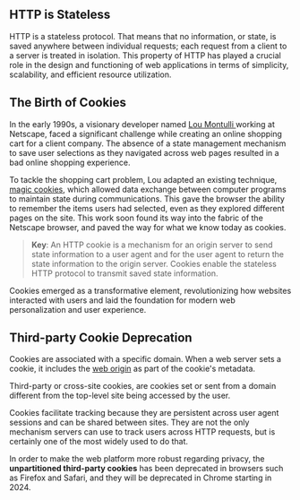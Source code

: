 ## HTTP is Stateless

HTTP is a stateless protocol. That means that no information, or state, is saved anywhere between individual requests; each request from a client to a server is treated in isolation. This property of HTTP has played a crucial role in the design and functioning of web applications in terms of simplicity, scalability, and efficient resource utilization.

## The Birth of Cookies

In the early 1990s, a visionary developer named [Lou Montulli ](https://en.wikipedia.org/wiki/Lou_Montulli) working at Netscape, faced a significant challenge while creating an online shopping cart for a client company. The absence of a state management mechanism to save user selections as they navigated across web pages resulted in a bad online shopping experience.

To tackle the shopping cart problem, Lou adapted an existing technique, [magic cookies](https://en.wikipedia.org/wiki/Magic_cookie), which allowed data exchange between computer programs to maintain state during communications. This gave the browser the ability to remember the items users had selected, even as they explored different pages on the site. This work soon found its way into the fabric of the Netscape browser, and paved the way for what we know today as cookies.

> **Key**: An HTTP cookie is a mechanism for an origin server to send state information to a user agent and for the user agent to return the state information to the origin server. Cookies enable the stateless HTTP protocol to transmit saved state information.

Cookies emerged as a transformative element, revolutionizing how websites interacted with users and laid the foundation for modern web personalization and user experience.

## Third-party Cookie Deprecation

Cookies are associated with a specific domain. When a web server sets a cookie, it includes the [web origin](https://web.dev/same-site-same-origin/) as part of the cookie's metadata.

Third-party or cross-site cookies, are cookies set or sent from a domain different from the top-level site being accessed by the user.

Cookies facilitate tracking because they are persistent across user agent sessions and can be shared between sites. They are not the only mechanism servers can use to track users across HTTP requests, but is certainly one of the most widely used to do that.

In order to make the web platform more robust regarding privacy, the **unpartitioned third-party cookies** has been deprecated in browsers such as Firefox and Safari, and they will be deprecated in Chrome starting in 2024.
